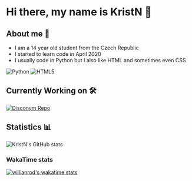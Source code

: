 # Hi there, my name is KristN 👋

## About me 🚀

 - I am a 14 year old student from the Czech Republic
 - I started to learn code in April 2020
 - I usually code in Python but I also like HTML and sometimes even CSS

<img alt="Python" src="https://img.shields.io/badge/python-%2314354C.svg?style=for-the-badge&logo=python&logoColor=white"/> <img alt="HTML5" src="https://img.shields.io/badge/html5-%23E34F26.svg?style=for-the-badge&logo=html5&logoColor=white"/>

## Currently Working on 🛠️
[![Disconym Repo](https://github-readme-stats.vercel.app/api/pin/?username=KristN1&repo=Disconym&show_icons=true&theme=tokyonight)](https://github.com/KristN1/Disconym)

## Statistics 📊
![KristN's GitHub stats](https://github-readme-stats.vercel.app/api?username=KristN1&show_icons=true&theme=tokyonight)

### WakaTime stats
[![willianrod's wakatime stats](https://github-readme-stats.vercel.app/api/wakatime?username=KristN&layout=compact&show_icons=true&theme=tokyonight)](https://wakatime.com/@7c0ef1df-420f-4324-8b6b-c17ee9ffb612)
